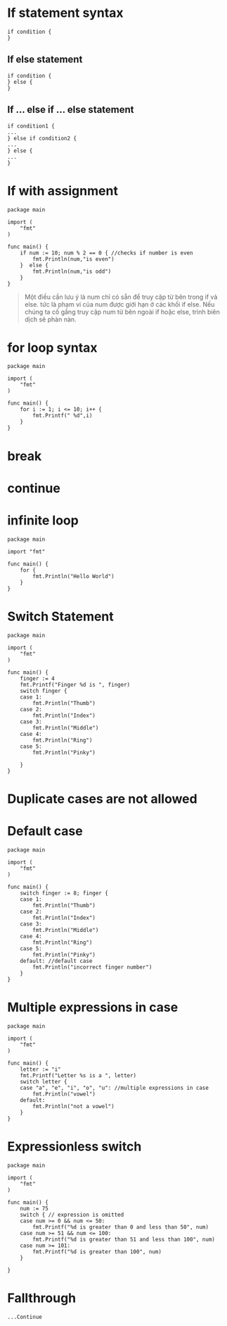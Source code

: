 # If statement syntax

```
if condition {
}
```

## If else statement

```
if condition {
} else {
}
```

## If … else if … else statement

```
if condition1 {
...
} else if condition2 {
...
} else {
...
}
```

# If with assignment

```
package main

import (
	"fmt"
)

func main() {
	if num := 10; num % 2 == 0 { //checks if number is even
		fmt.Println(num,"is even")
	}  else {
		fmt.Println(num,"is odd")
	}
}
```

> Một điều cần lưu ý là num chỉ có sẵn để truy cập từ bên trong if và else. tức là phạm vi của num được giới hạn ở các khối if else. Nếu chúng ta cố gắng truy cập num từ bên ngoài if hoặc else, trình biên dịch sẽ phàn nàn.

# for loop syntax

```
package main

import (
	"fmt"
)

func main() {
	for i := 1; i <= 10; i++ {
		fmt.Printf(" %d",i)
	}
}
```

# break

# continue

# infinite loop

```
package main

import "fmt"

func main() {
	for {
		fmt.Println("Hello World")
	}
}
```

# Switch Statement

```
package main

import (
	"fmt"
)

func main() {
	finger := 4
	fmt.Printf("Finger %d is ", finger)
	switch finger {
	case 1:
		fmt.Println("Thumb")
	case 2:
		fmt.Println("Index")
	case 3:
		fmt.Println("Middle")
	case 4:
		fmt.Println("Ring")
	case 5:
		fmt.Println("Pinky")

	}
}
```

# Duplicate cases are not allowed

# Default case

```
package main

import (
	"fmt"
)

func main() {
	switch finger := 8; finger {
	case 1:
		fmt.Println("Thumb")
	case 2:
		fmt.Println("Index")
	case 3:
		fmt.Println("Middle")
	case 4:
		fmt.Println("Ring")
	case 5:
		fmt.Println("Pinky")
	default: //default case
		fmt.Println("incorrect finger number")
	}
}
```

# Multiple expressions in case

```
package main

import (
	"fmt"
)

func main() {
	letter := "i"
	fmt.Printf("Letter %s is a ", letter)
	switch letter {
	case "a", "e", "i", "o", "u": //multiple expressions in case
		fmt.Println("vowel")
	default:
		fmt.Println("not a vowel")
	}
}
```

# Expressionless switch

```
package main

import (
	"fmt"
)

func main() {
	num := 75
	switch { // expression is omitted
	case num >= 0 && num <= 50:
		fmt.Printf("%d is greater than 0 and less than 50", num)
	case num >= 51 && num <= 100:
		fmt.Printf("%d is greater than 51 and less than 100", num)
	case num >= 101:
		fmt.Printf("%d is greater than 100", num)
	}

}
```

# Fallthrough

`...Continue`
